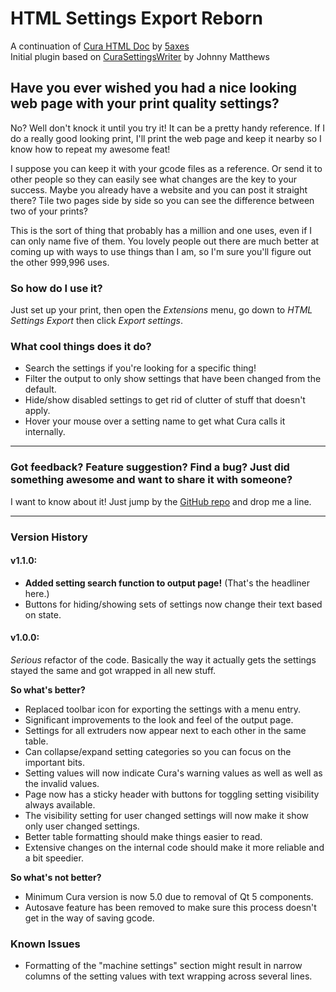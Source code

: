 # HTML Settings Export Reborn
A continuation of [Cura HTML Doc](https://github.com/5axes/CuraHtmlDoc) by [5axes](https://github.com/5axes/)  
Initial plugin based on [CuraSettingsWriter](https://github.com/johnnygizmo/CuraSettingsWriter) by Johnny Matthews
## Have you ever wished you had a nice looking web page with your print quality settings?
No? Well don't knock it until you try it! It can be a pretty handy reference. If I do a really good looking print, I'll print the web page and keep it nearby so I know how to repeat my awesome feat!

I suppose you can keep it with your gcode files as a reference. Or send it to other people so they can easily see what changes are the key to your success. Maybe you already have a website and you can post it straight there? Tile two pages side by side so you can see the difference between two of your prints?

This is the sort of thing that probably has a million and one uses, even if I can only name five of them. You lovely people out there are much better at coming up with ways to use things than I am, so I'm sure you'll figure out the other 999,996 uses.

### So how do I use it?
Just set up your print, then open the *Extensions* menu, go down to *HTML Settings Export* then click *Export settings*.

### What cool things does it do?
- Search the settings if you're looking for a specific thing!
- Filter the output to only show settings that have been changed from the default.
- Hide/show disabled settings to get rid of clutter of stuff that doesn't apply.
- Hover your mouse over a setting name to get what Cura calls it internally.

---
### Got feedback? Feature suggestion? Find a bug? Just did something awesome and want to share it with someone?
I want to know about it! Just jump by the [GitHub repo](https://github.com/slashee-the-cow/htmlsettingsexportreborn/) and drop me a line.

---
### Version History
#### v1.1.0:
- **Added setting search function to output page!** (That's the headliner here.)
- Buttons for hiding/showing sets of settings now change their text based on state.
#### v1.0.0:
*Serious* refactor of the code. Basically the way it actually gets the settings stayed the same and got wrapped in all new stuff.

**So what's better?**
- Replaced toolbar icon for exporting the settings with a menu entry.
- Significant improvements to the look and feel of the output page.
- Settings for all extruders now appear next to each other in the same table.
- Can collapse/expand setting categories so you can focus on the important bits.
- Setting values will now indicate Cura's warning values as well as well as the invalid values.
- Page now has a sticky header with buttons for toggling setting visibility always available.
- The visibility setting for user changed settings will now make it show only user changed settings.
- Better table formatting should make things easier to read.
- Extensive changes on the internal code should make it more reliable and a bit speedier.
  
**So what's not better?**  
- Minimum Cura version is now 5.0 due to removal of Qt 5 components.
- Autosave feature has been removed to make sure this process doesn't get in the way of saving gcode.

### Known Issues
- Formatting of the "machine settings" section might result in narrow columns of the setting values with text wrapping across several lines.
